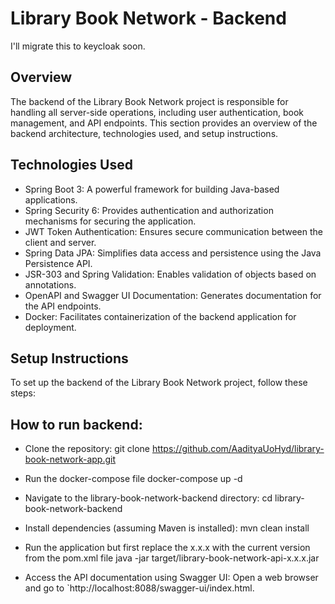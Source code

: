 # Library Book Network - Backend
I'll migrate this to keycloak soon.

## Overview

The backend of the Library Book Network project is responsible for handling all server-side operations, including user authentication, book management, and API endpoints. This section provides an overview of the backend architecture, technologies used, and setup instructions.

## Technologies Used

- Spring Boot 3: A powerful framework for building Java-based applications.
- Spring Security 6: Provides authentication and authorization mechanisms for securing the application.
- JWT Token Authentication: Ensures secure communication between the client and server.
- Spring Data JPA: Simplifies data access and persistence using the Java Persistence API.
- JSR-303 and Spring Validation: Enables validation of objects based on annotations.
- OpenAPI and Swagger UI Documentation: Generates documentation for the API endpoints.
- Docker: Facilitates containerization of the backend application for deployment.

## Setup Instructions
To set up the backend of the Library Book Network project, follow these steps:

## How to run backend:

- Clone the repository:
git clone https://github.com/AadityaUoHyd/library-book-network-app.git

- Run the docker-compose file
docker-compose up -d

- Navigate to the library-book-network-backend directory:
cd library-book-network-backend

- Install dependencies (assuming Maven is installed):
mvn clean install

- Run the application but first replace the x.x.x with the current version from the pom.xml file
java -jar target/library-book-network-api-x.x.x.jar

- Access the API documentation using Swagger UI:
Open a web browser and go to `http://localhost:8088/swagger-ui/index.html.
